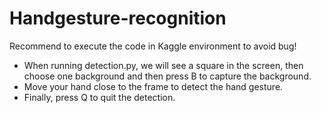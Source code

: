 # Handgesture-recognition
Recommend to execute the code in Kaggle environment to avoid bug!
- When running detection.py, we will see a square in the screen, then choose one background and then press B to capture the background.
- Move your hand close to the frame to detect the hand gesture.
- Finally, press Q to quit the detection.
